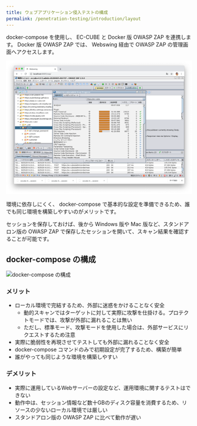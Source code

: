 ```yaml
---
title: ウェブアプリケーション侵入テストの構成
permalink: /penetration-testing/introduction/layout
---
```

docker-compose を使用し、 EC-CUBE と Docker 版 OWASP ZAP を連携します。
Docker 版 OWASP ZAP では、 Webswing 経由で OWASP ZAP の管理画面へアクセスします。

![Webswing](/images/penetration-testing/introduction_layout_webswing.png)

環境に依存しにくく、 docker-compose で基本的な設定を準備できるため、誰でも同じ環境を構築しやすいのがメリットです。

セッションを保存しておけば、後から Windows 版や Mac 版など、スタンドアロン版の OWASP ZAP で保存したセッションを開いて、スキャン結果を確認することが可能です。

## docker-compose の構成

![docker-compose の構成](https://www.plantuml.com/plantuml/proxy?fmt=svg&src=https://raw.githubusercontent.com/EC-CUBE/doc4.ec-cube.net/master/uml/introduction_layout.puml)

### メリット

- ローカル環境で完結するため、外部に迷惑をかけることなく安全
  - 動的スキャンではターゲットに対して実際に攻撃を仕掛ける。プロテクトモードでは、攻撃が外部に漏れることは無い
  - ただし、標準モード、攻撃モードを使用した場合は、外部サービスにリクエストするため注意
- 実際に脆弱性を再現させてテストしても外部に漏れることなく安全
- docker-compose コマンドのみで初期設定が完了するため、構築が簡単
- 誰がやっても同じような環境を構築しやすい

### デメリット

- 実際に運用しているWebサーバーの設定など、運用環境に関するテストはできない
- 動作中は、セッション情報など数十GBのディスク容量を消費するため、リソースの少ないローカル環境では厳しい
- スタンドアロン版の OWASP ZAP に比べて動作が遅い

